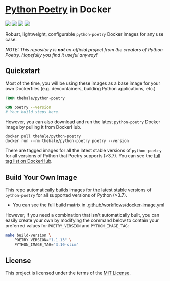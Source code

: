 <!--
 Copyright (c) 2022 Joseph Hale
 
 This software is released under the MIT License.
 https://opensource.org/licenses/MIT
-->
# [Python Poetry](https://github.com/python-poetry/poetry) in Docker

<!-- BADGES -->
[![](https://badgen.net/docker/pulls/thehale/python-poetry)](https://hub.docker.com/r/thehale/python-poetry)
[![](https://badgen.net/github/license/thehale/docker-python-poetry)](https://github.com/thehale/docker-python-poetry/blob/master/LICENSE)
[![](https://badgen.net/badge/icon/Sponsor/pink?icon=github&label)](https://github.com/sponsors/thehale)
[![](https://img.shields.io/badge/Follow-thehale-0A66C2?logo=linkedin)](https://www.linkedin.com/comm/mynetwork/discovery-see-all?usecase=PEOPLE_FOLLOWS&followMember=thehale)

Robust, lightweight, configurable `python-poetry` Docker images for any use
case.

*NOTE: This repository is **not** an official project from the creators of
Python Poetry. Hopefully you find it useful anyway!*


## Quickstart
Most of the time, you will be using these images as a base image for your own
Dockerfiles (e.g. devcontainers, building Python applications, etc.)
```Dockerfile
FROM thehale/python-poetry

RUN poetry --version
# Your build steps here.
```

However, you can also download and run the latest `python-poetry` Docker image
by pulling it from DockerHub.
```
docker pull thehale/python-poetry
docker run --rm thehale/python-poetry poetry --version
```

There are tagged images for all the latest stable versions of `python-poetry`
for all versions of Python that Poetry supports (>3.7). You can see the [full
tag list on DockerHub](https://hub.docker.com/r/thehale/python-poetry/tags).

## Build Your Own Image
This repo automatically builds images for the latest stable versions of
`python-poetry` for all supported versions of Python (>3.7).
 - You can see the full build matrix in
   [.github/workflows/docker-image.yml](https://github.com/thehale/docker-python-poetry/blob/master/.github/workflows/docker-image.yml)

However, if you need a combination that isn't automatically built, you can
easily create your own by modifying the command below to contain your preferred
values for `POETRY_VERSION` and `PYTHON_IMAGE_TAG`:
```bash
make build-version \
    POETRY_VERSION="1.1.13" \
    PYTHON_IMAGE_TAG="3.10-slim"
```

## License

This project is licensed under the terms of the [MIT License](https://choosealicense.com/licenses/mit/).
